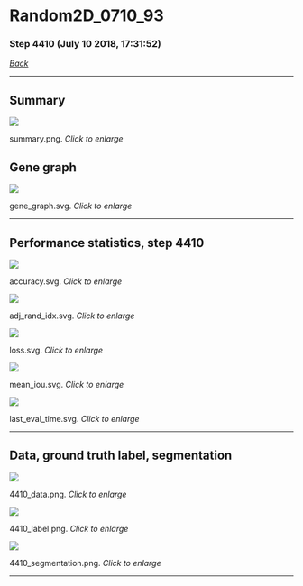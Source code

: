 # Random2D_0710_93

### Step 4410 (July 10 2018, 17:31:52)

[_Back_](..)

---

## Summary

<div class="images"><a href="media/summary.png"><img  src="media/summary.png" align="center"></a><p>summary.png. <i>Click to enlarge</i></p></div>

## Gene graph

<div class="images"><a href="media/gene_graph.svg"><img  src="media/gene_graph.svg" align="center"></a><p>gene_graph.svg. <i>Click to enlarge</i></p></div>

---

## Performance statistics, step 4410

<div class="images"><a href="media/accuracy.svg"><img class="mini" src="media/accuracy.svg" align="center"></a><p>accuracy.svg. <i>Click to enlarge</i></p></div>
<div class="images"><a href="media/adj_rand_idx.svg"><img class="mini" src="media/adj_rand_idx.svg" align="center"></a><p>adj_rand_idx.svg. <i>Click to enlarge</i></p></div>
<div class="images"><a href="media/loss.svg"><img class="mini" src="media/loss.svg" align="center"></a><p>loss.svg. <i>Click to enlarge</i></p></div>
<div class="images"><a href="media/mean_iou.svg"><img class="mini" src="media/mean_iou.svg" align="center"></a><p>mean_iou.svg. <i>Click to enlarge</i></p></div>
<div class="images"><a href="media/last_eval_time.svg"><img class="mini" src="media/last_eval_time.svg" align="center"></a><p>last_eval_time.svg. <i>Click to enlarge</i></p></div>

---

## Data, ground truth label, segmentation

<div class="images"><a href="media/4410_data.png"><img class="mini" src="media/4410_data.png" align="center"></a><p>4410_data.png. <i>Click to enlarge</i></p></div>
<div class="images"><a href="media/4410_label.png"><img class="mini" src="media/4410_label.png" align="center"></a><p>4410_label.png. <i>Click to enlarge</i></p></div>
<div class="images"><a href="media/4410_segmentation.png"><img class="mini" src="media/4410_segmentation.png" align="center"></a><p>4410_segmentation.png. <i>Click to enlarge</i></p></div>

---


